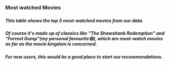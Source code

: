 ### Most watched Movies
###
##### This table shows the top 5 most-watched movies from our data.
##### Of course it's made up of classics like "The Shawshank Redemption" and "Forrest Gump"(my personal favourite:smile:), which are must-watch movies as far as the movie kingdom is concerned.
##### For new users, this would be a good place to start our recommendations.
###
